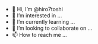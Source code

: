 - 👋 Hi, I’m @hiro7toshi
- 👀 I’m interested in ...
- 🌱 I’m currently learning ...
- 💞️ I’m looking to collaborate on ...
- 📫 How to reach me ...

<!---
hiro7toshi/hiro7toshi is a ✨ special ✨ repository because its `README.md` (this file) appears on your GitHub profile.
You can click the Preview link to take a look at your changes.
--->
